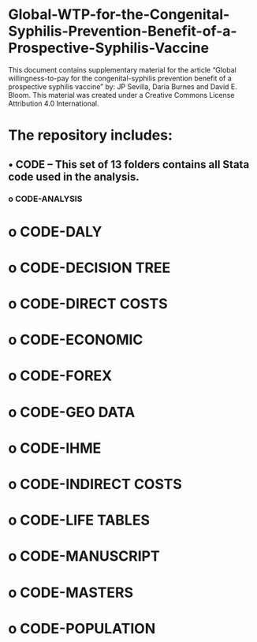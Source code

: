 # Global-WTP-for-the-Congenital-Syphilis-Prevention-Benefit-of-a-Prospective-Syphilis-Vaccine
This document contains supplementary material for the article “Global willingness-to-pay for the congenital-syphilis prevention benefit of a prospective syphilis vaccine” by: JP Sevilla, Daria Burnes and David E. Bloom. This material was created under a Creative Commons License Attribution 4.0 International.
# The repository includes:
## •	CODE – This set of 13 folders contains all Stata code used in the analysis.
  ### o	CODE-ANALYSIS     
  #  o	CODE-DALY         
  #  o	CODE-DECISION TREE
  #  o	CODE-DIRECT COSTS 
  #  o	CODE-ECONOMIC     
  #  o	CODE-FOREX        
  #  o	CODE-GEO DATA     
  #  o	CODE-IHME         
  #  o	CODE-INDIRECT COSTS
  #  o	CODE-LIFE TABLES  
  #  o	CODE-MANUSCRIPT   
  #  o	CODE-MASTERS      
  #  o	CODE-POPULATION  
